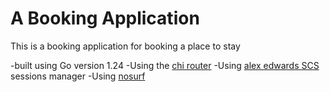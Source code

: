 # A Booking Application

This is a booking application for booking a place to stay

-built using Go version 1.24
-Using the [chi router](github.com/go-chi/chi/v5)
-Using [alex edwards SCS](github.com/alexedwards/scs/v2) sessions manager
-Using [nosurf](github.com/justinas/nosurf)
